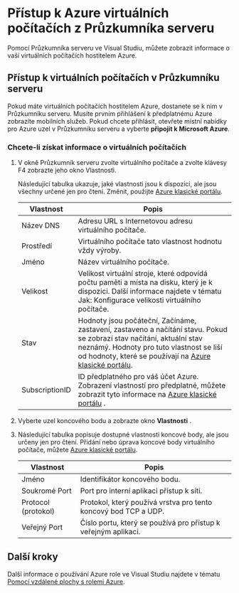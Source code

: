<properties
   pageTitle="Přístup k Azure virtuálních počítačích z Průzkumníka serveru | Microsoft Azure"
   description="Získat základní informace o tom, jak zobrazit vytváření a správa virtuálních počítačích Azure (VMs) v okně Průzkumník serveru ve Visual Studiu."
   services="visual-studio-online"
   documentationCenter="na"
   authors="TomArcher"
   manager="douge"
   editor="" />
<tags
   ms.service="multiple"
   ms.devlang="dotnet"
   ms.topic="article"
   ms.tgt_pltfrm="na"
   ms.workload="multiple"
   ms.date="08/15/2016"
   ms.author="tarcher" />

# <a name="accessing-azure-virtual-machines-from-server-explorer"></a>Přístup k Azure virtuálních počítačích z Průzkumníka serveru

Pomocí Průzkumníka serveru ve Visual Studiu, můžete zobrazit informace o vaší virtuálních počítačích hostitelem Azure.

## <a name="accessing-virtual-machines-in-server-explorer"></a>Přístup k virtuálních počítačích v Průzkumníku serveru

Pokud máte virtuálních počítačích hostitelem Azure, dostanete se k nim v Průzkumníku serveru. Musíte prvním přihlášení k předplatnému Azure zobrazíte mobilních služeb. Pokud chcete přihlásit, otevřete místní nabídky pro Azure uzel v Průzkumníku serveru a vyberte **připojit k Microsoft Azure**.

### <a name="to-get-information-about-your-virtual-machines"></a>Chcete-li získat informace o virtuálních počítačích

1. V okně Průzkumník serveru zvolte virtuálního počítače a zvolte klávesy F4 zobrazte jeho okno Vlastnosti.

    Následující tabulka ukazuje, jaké vlastnosti jsou k dispozici, ale jsou všechny určené jen pro čtení. Změnit, použijte [Azure klasické portálu](http://go.microsoft.com/fwlink/?LinkID=213885).

  	|Vlastnost|Popis|
  	|---|---|
  	|Název DNS|Adresu URL s Internetovou adresu virtuálního počítače.|
  	|Prostředí|Virtuálního počítače tato vlastnost hodnotu vždy výroby.|
  	|Jméno|Název virtuálního počítače.|
  	|Velikost|Velikost virtuální stroje, které odpovídá počtu paměti a místa na disku, který je k dispozici. Další informace najdete v tématu Jak: Konfigurace velikosti virtuálního počítače.|
  	|Stav|Hodnoty jsou počáteční, Začínáme, zastavení, zastaveno a načítání stavu. Pokud se zobrazí stav načítání, aktuální stav neznámý. Hodnoty pro tuto vlastnost se liší od hodnoty, které se používají na [Azure klasické portálu](http://go.microsoft.com/fwlink/?LinkID=213885).|
  	|SubscriptionID|ID předplatného pro váš účet Azure. Zobrazení vlastností pro předplatné, můžete zobrazit tyto informace na [Azure klasické portálu](http://go.microsoft.com/fwlink/?LinkID=213885) .|

1. Vyberte uzel koncového bodu a zobrazte okno **Vlastnosti** .

1. Následující tabulka popisuje dostupné vlastnosti koncové body, ale jsou určeny jen pro čtení. Přidání nebo úprava koncové body virtuálního počítače, můžete [Azure klasické portálu](http://go.microsoft.com/fwlink/?LinkID=213885). 

  	|Vlastnost|Popis|
  	|---|---|
  	|Jméno|Identifikátor koncového bodu.|
  	|Soukromé Port|Port pro interní aplikaci přístup k síti.|
  	|Protocol (protokol)|Protokol, který používá vrstva pro tento koncový bod TCP a UDP.|
  	|Veřejný Port|Číslo portu, který se používá pro přístup k veřejným aplikaci.|

## <a name="next-steps"></a>Další kroky

Další informace o používání Azure role ve Visual Studiu najdete v tématu [Pomocí vzdálené plochy s rolemi Azure](vs-azure-tools-remote-desktop-roles.md).
